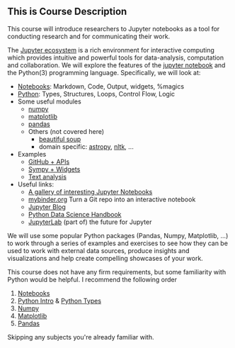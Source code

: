 ## This is Course Description

This course will introduce researchers to Jupyter notebooks as a tool for
conducting research and for communicating their work.

The [Jupyter ecosystem](https://jupyter.org) is a rich environment for
interactive computing which provides intuitive and powerful tools for
data-analysis, computation and collaboration. We will explore the features of
the [jupyter notebook](https://jupyter-notebook.readthedocs.io/en/stable/) and
the Python(3) programming language. Specifically, we will look at:

  * [Notebooks](./notebook/): Markdown, Code, Output, widgets, %magics
  * [Python](./python/): Types, Structures, Loops, Control Flow, Logic
  * Some useful modules
    - [numpy](./numpy/)
    - [matplotlib](./matplotlib/)
    - [pandas](./pandas/)
    - Others (not covered here)
      - [beautiful soup](https://www.crummy.com/software/BeautifulSoup/bs4/doc/)
      - domain specific: [astropy](https://www.astropy.org/), [nltk](https://www.nltk.org/), ...
  * Examples
    - [GitHub + APIs](./examples/github/)
    - [Sympy + Widgets](./examples/sympyAndWidgets/)
    - [Text analysis](./examples/entropy/)
  * Useful links:
    * [A gallery of interesting Jupyter Notebooks](https://github.com/jupyter/jupyter/wiki/A-gallery-of-interesting-Jupyter-Notebooks)
    * [mybinder.org](https://gke.mybinder.org/) Turn a Git repo into an interactive notebook
    * [Jupyter Blog](https://blog.jupyter.org/)
    * [Python Data Science Handbook](https://jakevdp.github.io/PythonDataScienceHandbook/)
    * [JupyterLab](https://github.com/jupyterlab/jupyterlab) (part of) the future for Jupyter

We will use some popular Python packages (Pandas, Numpy, Matplotlib, ...)
to work through a series of examples and exercises to see how they can be used
to work with external data sources, produce insights and visualizations and help
create compelling showcases of your work.

This course does not have any firm requirements, but some familiarity with
Python would be helpful. I recommend the following order 

1. [Notebooks](notebook/JupyterNotebooks.ipynb)
1. [Python Intro](python/Intro.ipynb) & [Python Types](python/Types.ipynb)
1. [Numpy](numpy/NumpyIntro.ipynb)
1. [Matplotlib](matplotlib/MatplotlibIntro.ipynb)
1. [Pandas](pandas/PandasIntro.ipynb)

Skipping any subjects you're already familiar with.
